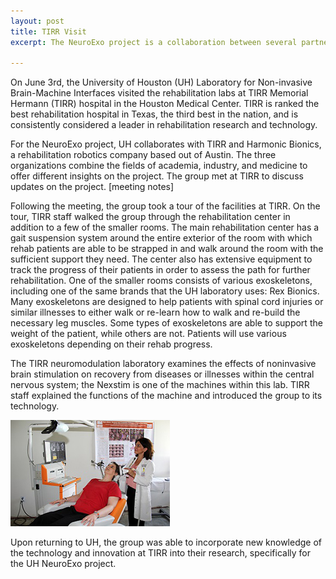```yaml
---
layout: post
title: TIRR Visit
excerpt: The NeuroExo project is a collaboration between several partners in academia, industry, and medicine. On June 3rd, the University of Houston, Harmonic Bionics, and TIRR Memorial Herman Hospital met up to discuss the progress of the project. Harmonic Bionics demonstrated their upper limb rehab device, and the University of Houston provided updates on the BMI roadmap.

---
```

<p>On June 3rd, the University of Houston (UH) Laboratory for Non-invasive Brain-Machine Interfaces visited the rehabilitation labs at TIRR Memorial Hermann (TIRR) hospital in the Houston Medical Center. TIRR is ranked the best rehabilitation hospital in Texas, the third best in the nation, and is consistently considered a leader in rehabilitation research and technology.</p>
<p>For the NeuroExo project, UH collaborates with TIRR and Harmonic Bionics, a rehabilitation robotics company based out of Austin. The three organizations combine the fields of academia, industry, and medicine to offer different insights on the project. The group met at TIRR to discuss updates on the project. [meeting notes] </p>
<p>Following the meeting, the group took a tour of the facilities at TIRR. On the tour, TIRR staff walked the group through the rehabilitation center in addition to a few of the smaller rooms. The main rehabilitation center has a gait suspension system around the entire exterior of the room with which rehab patients are able to be strapped in and walk around the room with the sufficient support they need. The center also has extensive equipment to track the progress of their patients in order to assess the path for further rehabilitation. One of the smaller rooms consists of various exoskeletons, including one of the same brands that the UH laboratory uses: Rex Bionics. Many exoskeletons are designed to help patients with spinal cord injuries or similar illnesses to either walk or re-learn how to walk and re-build the necessary leg muscles. Some types of exoskeletons are able to support the weight of the patient, while others are not. Patients will use various exoskeletons depending on their rehab progress.</p>
<p>The TIRR neuromodulation laboratory examines the effects of noninvasive brain stimulation on recovery from diseases or illnesses within the central nervous system; the Nexstim is one of the machines within this lab. TIRR staff explained the functions of the machine and introduced the group to its technology.</p>
<img src="/photos/Nexstim.png">
<p>Upon returning to UH, the group was able to incorporate new knowledge of the technology and innovation at TIRR into their research, specifically for the UH NeuroExo project.</p>

